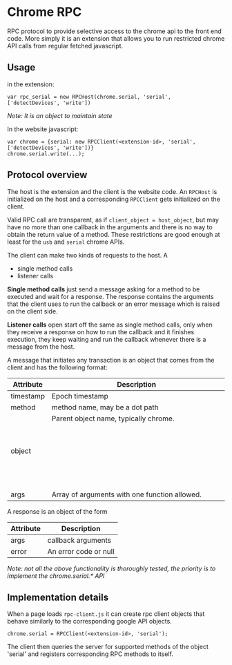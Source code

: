 # Chrome RPC

RPC protocol to provide selective access to the chrome api to the
front end code. More simply it is an extension that allows you to run
restricted chrome API calls from regular fetched javascript.

## Usage

in the extension:

	var rpc_serial = new RPCHost(chrome.serial, 'serial', ['detectDevices', 'write'])

*Note: It is an object to maintain state*

In the website javascript:

	var chrome = {serial: new RPCClient(<extension-id>, 'serial', ['detectDevices', 'write'])}
	chrome.serial.write(...);

## Protocol overview

The host is the extension and the client is the website code. An
`RPCHost` is initialized on the host and a corresponding `RPCClient`
gets initialized on the client.

Valid RPC call are transparent, as if `client_object = host_object`,
but may have no more than one callback in the arguments and there is
no way to obtain the return value of a method. These restrictions are
good enough at least for the `usb` and `serial` chrome APIs.

The client can make two kinds of requests to the host. A

- single method calls
- listener calls

**Single method calls** just send a message asking for a method to be
executed and wait for a response. The response contains the arguments
that the client uses to run the callback or an error message which is
raised on the client side.

**Listener calls** open start off the same as single method calls,
  only when they receive a response on how to run the callback and it
  finishes execution, they keep waiting and run the callback whenever
  there is a message from the host.

A message that initiates any transaction is an object that comes from
the client and has the following format:

Attribute | Description
-----|----
timestamp | Epoch timestamp
method | method name, may be a dot path
object | Parent object name, typically chrome.<object>
args | Array of arguments with one function allowed.

A response is an object of the form

Attribute | Description
-----|----
args | callback arguments
error | An error code or null

*Note: not all the above functionality is thoroughly tested, the
 priority is to implement the chrome.serial.\* API*

## Implementation details

When a page loads `rpc-client.js` it can create rpc client objects
that behave similarly to the corresponding google API objects.

	chrome.serial = RPCClient(<extension-id>, 'serial');

The client then queries the server for supported methods of the object
'serial' and registers corresponding RPC methods to itself.
